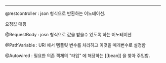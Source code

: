 ___
@restcontroller : json 형식으로 반환하는 어노테이션.

요청값 매핑

@RequestBody : josn 형식으로 값을 받을수 있도록 하는 어노테이션

@PathVariable : URI 에서 템플릿 변수를 처리하고 이것을 매개변수로 설정함

@Autowired : 필요한 의존 객체의 "타입" 에 해당하는 [[bean]] 을 찾아 주입함.